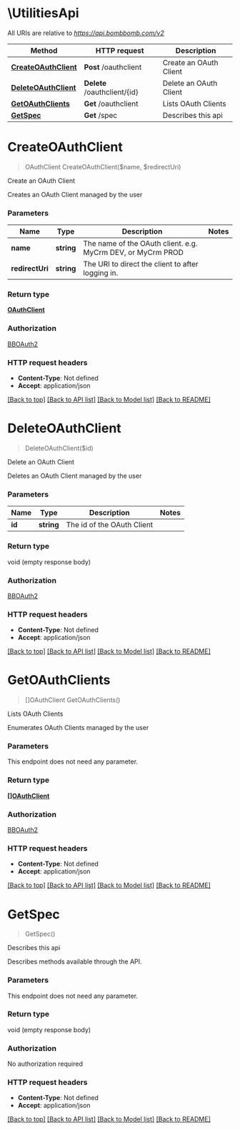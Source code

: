 # \UtilitiesApi

All URIs are relative to *https://api.bombbomb.com/v2*

Method | HTTP request | Description
------------- | ------------- | -------------
[**CreateOAuthClient**](UtilitiesApi.md#CreateOAuthClient) | **Post** /oauthclient | Create an OAuth Client
[**DeleteOAuthClient**](UtilitiesApi.md#DeleteOAuthClient) | **Delete** /oauthclient/{id} | Delete an OAuth Client
[**GetOAuthClients**](UtilitiesApi.md#GetOAuthClients) | **Get** /oauthclient | Lists OAuth Clients
[**GetSpec**](UtilitiesApi.md#GetSpec) | **Get** /spec | Describes this api


# **CreateOAuthClient**
> OAuthClient CreateOAuthClient($name, $redirectUri)

Create an OAuth Client

Creates an OAuth Client managed by the user


### Parameters

Name | Type | Description  | Notes
------------- | ------------- | ------------- | -------------
 **name** | **string**| The name of the OAuth client. e.g. MyCrm DEV, or MyCrm PROD | 
 **redirectUri** | **string**| The URI to direct the client to after logging in. | 

### Return type

[**OAuthClient**](OAuthClient.md)

### Authorization

[BBOAuth2](../README.md#BBOAuth2)

### HTTP request headers

 - **Content-Type**: Not defined
 - **Accept**: application/json

[[Back to top]](#) [[Back to API list]](../README.md#documentation-for-api-endpoints) [[Back to Model list]](../README.md#documentation-for-models) [[Back to README]](../README.md)

# **DeleteOAuthClient**
> DeleteOAuthClient($id)

Delete an OAuth Client

Deletes an OAuth Client managed by the user


### Parameters

Name | Type | Description  | Notes
------------- | ------------- | ------------- | -------------
 **id** | **string**| The id of the OAuth Client | 

### Return type

void (empty response body)

### Authorization

[BBOAuth2](../README.md#BBOAuth2)

### HTTP request headers

 - **Content-Type**: Not defined
 - **Accept**: application/json

[[Back to top]](#) [[Back to API list]](../README.md#documentation-for-api-endpoints) [[Back to Model list]](../README.md#documentation-for-models) [[Back to README]](../README.md)

# **GetOAuthClients**
> []OAuthClient GetOAuthClients()

Lists OAuth Clients

Enumerates OAuth Clients managed by the user


### Parameters
This endpoint does not need any parameter.

### Return type

[**[]OAuthClient**](OAuthClient.md)

### Authorization

[BBOAuth2](../README.md#BBOAuth2)

### HTTP request headers

 - **Content-Type**: Not defined
 - **Accept**: application/json

[[Back to top]](#) [[Back to API list]](../README.md#documentation-for-api-endpoints) [[Back to Model list]](../README.md#documentation-for-models) [[Back to README]](../README.md)

# **GetSpec**
> GetSpec()

Describes this api

Describes methods available through the API.


### Parameters
This endpoint does not need any parameter.

### Return type

void (empty response body)

### Authorization

No authorization required

### HTTP request headers

 - **Content-Type**: Not defined
 - **Accept**: application/json

[[Back to top]](#) [[Back to API list]](../README.md#documentation-for-api-endpoints) [[Back to Model list]](../README.md#documentation-for-models) [[Back to README]](../README.md)

